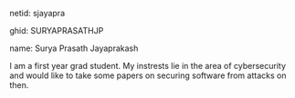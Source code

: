 netid: sjayapra

ghid: SURYAPRASATHJP

name: Surya Prasath Jayaprakash

I am a first year grad student. My instrests lie in the area of cybersecurity and would like to take some papers on securing software from attacks on then.